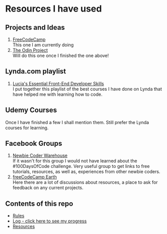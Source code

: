 # Resources I have used

## Projects and Ideas
1. [FreeCodeCamp](https://www.freecodecamp.com)<br />
  This one I am currently doing
2. [The Odin Project](http://www.theodinproject.com/)<br />
  Will do this one once I finished the one above!

## Lynda.com playlist
1. [Lucia's Essential Front-End Developer Skills](https://www.lynda.com/SharedPlaylist/574b2afedbb9492a8eb4f44ee596244f)<br />
  I put together this playlist of the best courses I have done on Lynda that have helped me with learning how to code.

## Udemy Courses
Once I have finished a few I shall mention them. Still prefer the Lynda courses for learning.

## Facebook Groups
1. [Newbie Coder Warehouse](https://www.facebook.com/groups/1594816820775537)<br />
  If it wasn't for this group I would not have learned about the #100DaysOfCode challenge. Very useful group to get links to free tutorials, resources, as well as, experiences from other newbie coders.
2. [freeCodeCamp Earth](https://www.facebook.com/groups/freeCodeCampEarth/)<br />
  Here there are a lot of discussions about resources, a place to ask for feedback on any current projects.
  
## Contents of this repo
* [Rules](rules.md)
* [Log - click here to see my progress](log.md)
* [Resources](resources.md)
